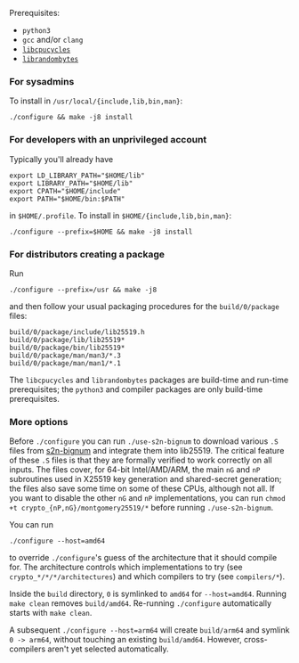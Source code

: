 Prerequisites:

* `python3`
* `gcc` and/or `clang`
* [`libcpucycles`](https://cpucycles.cr.yp.to)
* [`librandombytes`](https://randombytes.cr.yp.to)

### For sysadmins

To install in `/usr/local/{include,lib,bin,man}`:

    ./configure && make -j8 install

### For developers with an unprivileged account

Typically you'll already have

    export LD_LIBRARY_PATH="$HOME/lib"
    export LIBRARY_PATH="$HOME/lib"
    export CPATH="$HOME/include"
    export PATH="$HOME/bin:$PATH"

in `$HOME/.profile`. To install in `$HOME/{include,lib,bin,man}`:

    ./configure --prefix=$HOME && make -j8 install

### For distributors creating a package

Run

    ./configure --prefix=/usr && make -j8

and then follow your usual packaging procedures for the
`build/0/package` files:

    build/0/package/include/lib25519.h
    build/0/package/lib/lib25519*
    build/0/package/bin/lib25519*
    build/0/package/man/man3/*.3
    build/0/package/man/man1/*.1

The `libcpucycles` and `librandombytes` packages are build-time and
run-time prerequisites; the `python3` and compiler packages are only
build-time prerequisites.

### More options

Before `./configure` you can run `./use-s2n-bignum`
to download various `.S` files from
[s2n-bignum](https://github.com/awslabs/s2n-bignum)
and integrate them into lib25519.
The critical feature of these `.S` files
is that they are formally verified to work correctly on all inputs.
The files cover, for 64-bit Intel/AMD/ARM,
the main `nG` and `nP` subroutines used in X25519 key generation and shared-secret generation;
the files also save some time on some of these CPUs, although not all.
If you want to disable the other `nG` and `nP` implementations,
you can run
`chmod +t crypto_{nP,nG}/montgomery25519/*` before running `./use-s2n-bignum`.

You can run

    ./configure --host=amd64

to override `./configure`'s guess of the architecture that it should
compile for. The architecture controls which implementations to try
(see `crypto_*/*/*/architectures`) and which compilers to try (see
`compilers/*`).

Inside the `build` directory, `0` is symlinked to `amd64` for
`--host=amd64`. Running `make clean` removes `build/amd64`. Re-running
`./configure` automatically starts with `make clean`.

A subsequent `./configure --host=arm64` will create `build/arm64` and
symlink `0 -> arm64`, without touching an existing `build/amd64`. However,
cross-compilers aren't yet selected automatically.
